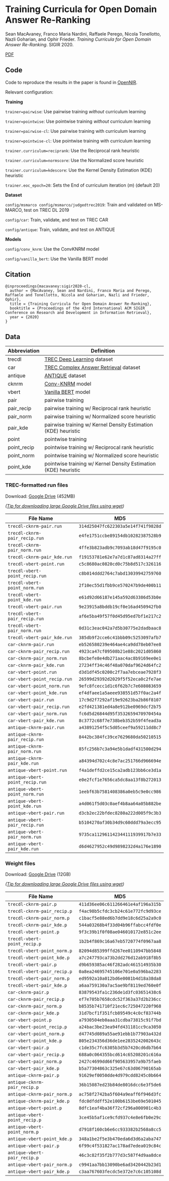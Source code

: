 # Training Curricula for Open Domain Answer Re-Ranking

Sean MacAvaney, Franco Maria Nardini, Raffaele Perego, Nicola Tonellotto, Nazli Goharian, and Ophir
Frieder. *Training Curricula for Open Domain Answer Re-Ranking*. SIGIR 2020.

[PDF](https://arxiv.org/pdf/2004.14269.pdf)

## Code

Code to reproduce the results in the paper is found in [OpenNIR](https://github.com/Georgetown-IR-Lab/OpenNIR).

Relevant configuration:

**Training**

`trainer=pairwise`: Use pairwise training *without* curriculum learning

`trainer=pointwise`: Use pointwise training *without* curriculum learning

`trainer=pairwise-cl`: Use pairwise training with curriculum learning

`trainer=pointwise-cl`: Use pointwise training with curriculum learning

`trainer.curriculum=reciprank`: Use the Reciprocal rank heuristic

`trainer.curriculum=normscore`: Use the Normalized score heuristic

`trainer.curriculum=kdescore`: Use the Kernel Density Estimation (KDE) heuristic

`trainer.eoc_epoch=20`: Sets the End of curriculum iteration ($m$) (default 20)

**Dataset**

`config/msmarco config/msmarco/judgedtrec2019`: Train and validated on MS-MARCO, test on TREC DL 2019

`config/car`: Train, validate, and test on TREC CAR

`config/antique`: Train, validate, and test on ANTIQUE

**Models**

`config/conv_knrm`: Use the ConvKNRM model

`config/vanilla_bert`: Use the Vanilla BERT model

## Citation

```
@inproceedings{macavaney:sigir2020-cl,
  author = {MacAvaney, Sean and Nardini, Franco Maria and Perego, Raffaele and Tonellotto, Nicola and Goharian, Nazli and Frieder, Ophir},
  title = {Training Curricula for Open Domain Answer Re-Ranking},
  booktitle = {Proceedings of the 43rd International ACM SIGIR Conference on Research and Development in Information Retrieval},
  year = {2020}
}
```

## Data

| Abbreviation | Definition |
|--------------|------------|
| trecdl | [TREC Deep Learning](https://arxiv.org/pdf/2003.07820.pdf) dataset |
| car | [TREC Complex Answer Retrieval](https://trec.nist.gov/pubs/trec26/papers/Overview-CAR.pdf) dataset |
| antique | [ANTIQUE](https://arxiv.org/pdf/1905.08957.pdf) dataset |
| cknrm | [Conv-KNRM](http://www.cs.cmu.edu/~./callan/Papers/wsdm18-zhuyun-dai.pdf) model |
| vbert | [Vanilla BERT](https://arxiv.org/pdf/1904.07094.pdf) model |
| pair | pairwise training |
| pair_recip | pairwise training w/ Reciprocal rank heuristic |
| pair_norm | pairwise training w/ Normalized score heuristic |
| pair_kde | pairwise training w/ Kernel Density Estimation (KDE) heuristic |
| point | pointwise training |
| point_recip | pointwise training w/ Reciprocal rank heuristic |
| point_norm | pointwise training w/ Normalized score heuristic |
| point_kde | pointwise training w/ Kernel Density Estimation (KDE) heuristic |

### TREC-formatted run files

Download: [Google Drive](https://drive.google.com/file/d/1Kq-P-mRqgPAn4Yob12cLkhoVuSlNVyWe/view?usp=sharing) (452MB)

*([Tip for downloading large Google Drive files using wget](https://medium.com/@acpanjan/download-google-drive-files-using-wget-3c2c025a8b99))*

| File Name                       | MD5                                |
|---------------------------------|------------------------------------|
| `trecdl-cknrm-pair.run`         | `314d25047fc622303a5e14f741f9828d` |
| `trecdl-cknrm-pair_recip.run`   | `e4fe1751ccbe89154db10282387528b9` |
| `trecdl-cknrm-pair_norm.run`    | `4ffe3b823adb9c7093ab18d47f9195c0` |
| `trecdl-cknrm-pair_kde.run`     | `f19153781e62e7a7d1c87ad8314a27ff` |
| `trecdl-vbert-point.run`        | `c5c8680ac0820cd0c75b8d517c326116` |
| `trecdl-vbert-point_recip.run`  | `c8b014ddd2764c7abd13039942759760` |
| `trecdl-vbert-point_norm.run`   | `2f10ec55d1fbb9ce570247b9de400b11` |
| `trecdl-vbert-point_kde.run`    | `e61d92d66187e145a592d63386d53b0e` |
| `trecdl-vbert-pair.run`         | `9e23915a8bddb19cf0e16ad450942fb0` |
| `trecdl-vbert-pair_recip.run`   | `af6e5ba49f57f0d45d95ed7bf1e217c2` |
| `trecdl-vbert-pair_norm.run`    | `0d31c3eac042a7d5b30775e2dadbaac8` |
| `trecdl-vbert-pair_kde.run`     | `385db9f2cce6c41bbb09c5253097afb7` |
| `car-cknrm-pair.run`            | `eb526580239e464ae4ca9dd78eb07ee8` |
| `car-cknrm-pair_recip.run`      | `4923ca47cf09508b21e88c2021d05860` |
| `car-cknrm-pair_norm.run`       | `8bcbefe8e4db271aac4ac8b9169ee0e1` |
| `car-cknrm-pair_kde.run`        | `27234ff34c46f48a070daf9624d64fc2` |
| `car-vbert-point.run`           | `d3d1df45c0200c2f7aa7ebceae7928f3` |
| `car-vbert-point_recip.run`     | `26599d29392d2029f5f52eca0c2fe7ae` |
| `car-vbert-point_norm.run`      | `9efc8fcecc1d1c6f62b7c7e608083659` |
| `car-vbert-point_kde.run`       | `ef4dfaee1a5aeee938551d57f0ac2a4f` |
| `car-vbert-pair.run`            | `17c9d2f7292af19e92623ba2b86f8107` |
| `car-vbert-pair_recip.run`      | `e2fd421381ed4a8e912be0969dcf2b75` |
| `car-vbert-pair_norm.run`       | `fc6d5d26844d95f3532659470970454a` |
| `car-vbert-pair_kde.run`        | `8c3772c68f7e738beb352b59f4fead3a` |
| `antique-cknrm-pair.run`        | `a43891254f5c5d05ceef9a59211dd8c7` |
| `antique-cknrm-pair_recip.run`  | `8442bc384fc39ce7629680da50210515` |
| `antique-cknrm-pair_norm.run`   | `85fc256b7c3a94e5b1dadf431500d294` |
| `antique-cknrm-pair_kde.run`    | `a84394d702c4c8e7ac251766d966694e` |
| `antique-vbert-point.run`       | `f4a1deffd2ce15ca2adb123bb6ce3d1a` |
| `antique-vbert-point_recip.run` | `e0e2fcf1e7656ca5dc8aa13f8b272013` |
| `antique-vbert-point_norm.run`  | `1eebf63b7581408386a0eb5c9e0cc986` |
| `antique-vbert-point_kde.run`   | `a4d061f5d03c0aef4b8aa64a05b882be` |
| `antique-vbert-pair.run`        | `d3cb2ec22bfdec8280a222d005f9c3b3` |
| `antique-vbert-pair_recip.run`  | `b5104270af30b34d9c60ddd79a3ecc95` |
| `antique-vbert-pair_norm.run`   | `9735ca112961142344111939917b7e33` |
| `antique-vbert-pair_kde.run`    | `d6d4627952c49d9898232d4a176e1890` |


### Weight files
 
 Download: [Google Drive](https://drive.google.com/file/d/1qKDpPX4sZDHNaY_4GIpAsfWQdTdXoxS4/view?usp=sharing) (12GB)

 *([Tip for downloading large Google Drive files using wget](https://medium.com/@acpanjan/download-google-drive-files-using-wget-3c2c025a8b99))*
 
| File Name                     | MD5                                |
|-------------------------------|------------------------------------|
| `trecdl-cknrm-pair.p`         | `411d36ee06c611266461e4af196a315b` |
| `trecdl-cknrm-pair_recip.p`   | `f4ac98b5cfdc3cb24c61e772fc9d93ce` |
| `trecdl-cknrm-pair_norm.p`    | `c1bacf5e88ed6b7dd9e18c6d25a2a9c0` |
| `trecdl-cknrm-pair_kde.p`     | `544a03268b4f33d04b96ffabcc4fdf0e` |
| `trecdl-vbert-point.p`        | `9f3c39b1f0f08ae046010172e851c2ee` |
| `trecdl-vbert-point_recip.p`  | `1b2b4f869c16a67eb5720774f0967aa8` |
| `trecdl-vbert-point_norm.p`   | `82094d85399ffd267ee0110947bb5848` |
| `trecdl-vbert-point_kde.p`    | `a7c247793ca73b2dd276d12ab918f8b5` |
| `trecdl-vbert-pair.p`         | `d9b659385ac46f282adc461514935b30` |
| `trecdl-vbert-pair_recip.p`   | `0a8ea24695745106e701e0a596ba2283` |
| `trecdl-vbert-pair_norm.p`    | `ed9592a10a012bd6e0081b4d18a38da8` |
| `trecdl-vbert-pair_kde.p`     | `a6aa759130a7ac5ae9bf8119ed760e0f` |
| `car-cknrm-pair.p`            | `83879543fa1c236de1d3fc03651438c6` |
| `car-cknrm-pair_recip.p`      | `ef7e705b7658cdc52f363a37d2b236cc` |
| `car-cknrm-pair_norm.p`       | `b8535b741710f21ec6c725047220f968` |
| `car-cknrm-pair_kde.p`        | `31d7bcf1f351fcb89549c4c0cf83744b` |
| `car-vbert-point.p`           | `a7930504eb0aaa31cdba73815c91f7bd` |
| `car-vbert-point_recip.p`     | `a24bac3be23ea94fd431181cc9ca3050` |
| `car-vbert-point_norm.p`      | `d47745d089a55ae91ebb1b77903a432d` |
| `car-vbert-point_kde.p`       | `805e234356d36de1ee2835242002643c` |
| `car-vbert-pair.p`            | `c1de35c7fc6305b3d5b7420cd6db7b64` |
| `car-vbert-pair_recip.p`      | `688a0c064355bcd614c65208201c616a` |
| `car-vbert-pair_norm.p`       | `2427c4699dd66f905633957a9b75faeb` |
| `car-vbert-pair_kde.p`        | `b5a77304863c325e67c63d06790165ab` |
| `antique-cknrm-pair.p`        | `91629ef0050dde4d979cdd8245c0b664` |
| `antique-cknrm-pair_recip.p`  | `36b15087ed23b84de8016dcc6e3f5de6` |
| `antique-cknrm-pair_norm.p`   | `ac758f2742ba5f604a9eaff6f946d3fc` |
| `antique-cknrm-pair_kde.p`    | `fdc0dfddff52e100b6153be69e501045` |
| `antique-vbert-point.p`       | `8dfc1eaf4ba36f72cf296a000901c4b3` |
| `antique-vbert-point_recip.p` | `3ce45b5af1ce9cfd937c4e8e6fb0e29c` |
| `antique-vbert-point_norm.p`  | `d7918f160cb6e6cc933382b2568a8cc5` |
| `antique-vbert-point_kde.p`   | `348a1be2f5e3b470eda6d3d6a2aba747` |
| `antique-vbert-pair.p`        | `6f99c4f531827ac178ad7edea019c84c` |
| `antique-vbert-pair_recip.p`  | `46c3c82f35f2b777d3c587f4d9aa8dce` |
| `antique-vbert-pair_norm.p`   | `c9941aa7bb13090be6ad3420442b23d1` |
| `antique-vbert-pair_kde.p`    | `c3aa767603fecdc5e372e7c6c105108d` |
